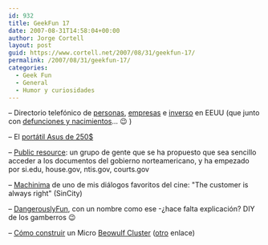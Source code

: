 ```yaml
---
id: 932
title: GeekFun 17
date: 2007-08-31T14:58:04+00:00
author: Jorge Cortell
layout: post
guid: https://www.cortell.net/2007/08/31/geekfun-17/
permalink: /2007/08/31/geekfun-17/
categories:
  - Geek Fun
  - General
  - Humor y curiosidades
---
```

– Directorio telefónico de <a title="switchboard" target="_blank" href="https://switchboard.intelius.com/">personas</a>, <a title="empresas" target="_blank" href="https://www.switchboard.com/swbd.main/dir/6_0/index.htm?mem=1">empresas</a> e <a title="reverse look up" target="_blank" href="https://switchboard.intelius.com/reverselookup.php">inverso</a> en EEUU (que junto con <a title="Ancestry.com" target="_blank" href="https://www.ancestry.com/search/db.aspx?dbid=3693">defunciones y nacimientos</a>... 😉 )

– El <a target="_blank" title="review" href="https://www.notebookreview.com/default.asp?newsID=3829">portátil Asus de 250$</a>

– <a target="_blank" title="public.resource.org" href="https://public.resource.org/">Public resource</a>: un grupo de gente que se ha propuesto que sea sencillo acceder a los documentos del gobierno norteamericano, y ha empezado por si.edu, house.gov, ntis.gov, courts.gov

– <a target="_blank" title="YouTube" href="https://www.youtube.com/watch?v=PaN-4pPX57k">Machinima</a> de uno de mis diálogos favoritos del cine: "The customer is always right" (SinCity)

– <a title="dangerouslyfun.com" target="_blank" href="https://dangerouslyfun.com/">DangerouslyFun</a>, con un nombre como ese -¿hace falta explicación? DIY de los gamberros 😉

– <a target="_blank" title="MICRO" href="https://www.calvin.edu/~adams/research/microwulf/">Cómo construir</a> un Micro <a target="_blank" title="beowulf.org" href="https://www.beowulf.org/">Beowulf Cluster</a> (<a target="_blank" title="clustercompute.com" href="https://www.clustercompute.com/">otro</a> enlace)
